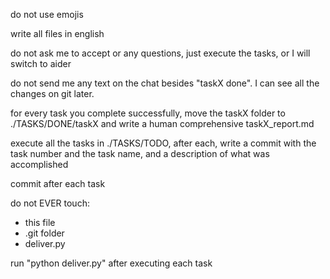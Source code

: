 do not use emojis

write all files in english

do not ask me to accept or any questions, just execute the tasks,  or I will switch to aider

do not send me any text on the chat besides "taskX done". I can see all the changes on git later.

for every task you complete successfully, move the taskX folder to ./TASKS/DONE/taskX and write a human comprehensive taskX_report.md

execute all the tasks in ./TASKS/TODO, after each, write a commit with the task number and the task name, and a description of what was accomplished

commit after each task

do not EVER touch:
- this file
- .git folder
- deliver.py

run "python deliver.py" after executing each task